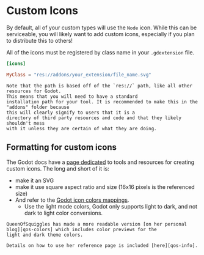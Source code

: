 <!--
  ~ Copyright (c) godot-rust; Bromeon and contributors.
  ~ This Source Code Form is subject to the terms of the Mozilla Public
  ~ License, v. 2.0. If a copy of the MPL was not distributed with this
  ~ file, You can obtain one at https://mozilla.org/MPL/2.0/.
-->

# Custom Icons

By default, all of your custom types will use the `Node` icon. While this can be serviceable, you will likely want to add custom
icons, especially if you plan to distribute this to others!

All of the icons must be registered by class name in your `.gdextension` file.

```toml
[icons]

MyClass = "res://addons/your_extension/file_name.svg"
```

```admonish hint
Note that the path is based off of the `res://` path, like all other resources for Godot.
This means that you will need to have a standard 
installation path for your tool. It is recommended to make this in the "addons" folder because 
this will clearly signify to users that it is a 
directory of third party resources and code and that they likely shouldn't mess 
with it unless they are certain of what they are doing.
```


## Formatting for custom icons

The Godot docs have a [page dedicated][gdocs-icons] to tools and resources for creating custom icons. The long and short of it is:

- make it an SVG
- make it use square aspect ratio and size (16x16 pixels is the referenced size)
- And refer to the [Godot icon colors mappings][ggit-colors].
  - Use the light mode colors, Godot only supports light to dark, and not dark to light color conversions.

```admonish help
QueenOfSquiggles has made a more readable version [on her personal blog][qos-colors] which includes color previews for the 
light and dark theme colors.

Details on how to use her reference page is included [here][qos-info].
```

[gdocs-icons]: https://docs.godotengine.org/en/stable/contributing/development/editor/creating_icons.html
[ggit-colors]:https://github.com/godotengine/godot/blob/master/editor/editor_themes.cpp#L62-L174
[qos-colors]: https://queenofsquiggles.github.io/tech/godot-icon-colours/
[qos-info]: https://queenofsquiggles.github.io/tech/godot-icon-colours/#how-to-use-this
